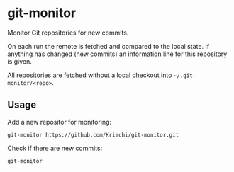 # git-monitor
Monitor Git repositories for new commits.

On each run the remote is fetched and compared to the local state. If anything
has changed (new commits) an information line for this repository is given.

All repositories are fetched without a local checkout into 
`~/.git-monitor/<repo>`. 

## Usage

Add a new repositor for monitoring:
```shell
git-monitor https://github.com/Kriechi/git-monitor.git
```

Check if there are new commits:
```shell
git-monitor
```
